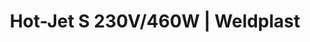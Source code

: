 ---
Filename: "hot-jet-s-230v460w"
Link: "file:/Users/vinayakpatel/Downloads/www.weldplast.cz/hot-jet-s-230v460w"
product_name: "HOT JET S230 V / 460 W"
product_id: "Obj. číslo:100.648"
title: "Hot-Jet S 230V/460W | Weldplast"
product_desc: "Leister HOT JET S je nejmenší ruční svářečka plastů od firmy LEISTER. Její nízká hmotnost – pouhých 600 g včetně kabelu a úzké rukojeti – umožňuje vysoký výkon bez velké námahy.Nejmenší ruční „leisterka“ [lajsterka]Plynulé elektronické regulování teploty a průtoku vzduchuNízká úroveň hlukuIntegrovaný přizpůsobitelný podstavec"
product_specs: "Značka konformity, Značka schválení, Třída ochrany II, PříkonW230, FrekvenceHz460, Max. teplota°C600, Průtok vzduchul/min20 / 80, Statický tlakPamax. 1600, Úroveň hlučnosti LpAdB59, Rozměry (D x ø)mm235 x 70 (rukojeť ø 40), Hmotnostkg0,4 (bez kabelu 3 m), Druh certifikaceCCA"
product_downloads: "KATALOG DESKOVÝCH MATERIÁLŮ stáhnout , Příslušenství (trysky) - HOT JET, GHIBLI, ELECTRON stáhnout , TECHNICKÉ TKANINY - katalog stáhnout , KATALOG PLOCHÉ STŘECHY stáhnout , HOT JET S - produktový list stáhnout , HOT JET S - manuál stáhnout"
href: "https://www.weldplast.cz/files/katalog-deskovych-materialu-cz.pdf, https://www.weldplast.cz/files/katalog-deskovych-materialu-cz.pdf, https://www.weldplast.cz/files/prehled-trysek-hotjet-ghibli-electron-cz.pdf, https://www.weldplast.cz/files/prehled-trysek-hotjet-ghibli-electron-cz.pdf, https://www.weldplast.cz/files/katalog-technicke-tkaniny-2019-web.pdf, https://www.weldplast.cz/files/katalog-technicke-tkaniny-2019-web.pdf, https://www.weldplast.cz/files/katalog-ploche-strechy-2018-05-el.pdf, https://www.weldplast.cz/files/katalog-ploche-strechy-2018-05-el.pdf, https://www.weldplast.cz/files/hot-jet-s-produktovy-list-leister.pdf, https://www.weldplast.cz/files/hot-jet-s-produktovy-list-leister.pdf, https://www.weldplast.cz/files/hot-jet-s-manual-cz-sk.pdf, https://www.weldplast.cz/files/hot-jet-s-manual-cz-sk.pdf"
p_desc_2: "Leister HOT JET S je nejmenší ruční svářečka plastů od firmy LEISTER. Její nízká hmotnost – pouhých 600 g včetně kabelu a úzké rukojeti – umožňuje vysoký výkon bez velké námahy.Nejmenší ruční „leisterka“ [lajsterka]Plynulé elektronické regulování teploty a průtoku vzduchuNízká úroveň hlukuIntegrovaný přizpůsobitelný podstavec"
accessories: "Tryska žehličková (ø 21,3 mm)žehlicí plocha 40 x 19 mmTryska rychlosvařovací (ø 8 mm)profil drátu ø 5 mm, zúžená, vyhnutáAdaptér (ø 21,3 mm)na M14, pro šroubovací tryskyTryska reflektorová děrovaná (ø 8 mm)10 x 12 mm, 90° zahnutáTryska reflektorová lžicová (ø 21,8 mm)25 x 30 mm, 90° zahnutáTryska reflektorová děrovaná (ø 21,3 mm)50 x 35 mm, 75° zahnutáTryska reflektorová děrovaná (ø 21,3 mm)20 x 35 mm, 75° zahnutáTryska žehličková (ø 21,3 mm)žehlicí plocha 15 x 25 mmTryska tubulární (ø 21,3 mm)ø 12 mm, 25 x 50 mm, 90° zahnutáTryska tubulární (ø 21,3 mm)ø 2,5 mm, 45 mm, 45° vyhnutáTryska tubulární (ø 21,3 mm)ø 7 mm, 40 mm, 20° vyhnutáTryska tubulární (ø 21,3 mm)ø 3 x 1.5 mm, 40 mm, 45° zahnutáTryska tubulární (ø 21,3 mm)ø 1,5 mm, 30 mm, 45° vyhnutáTryska tubulární (ø 21,3 mm)ø 2 mm, 40 mm, 45° vyhnutáTryska tubulární (ø 21,3 mm)ø 10 mm, 45 mm, přímáTryska základní (ø 21,3 mm)ø 5 mm, 41 mm, 15° vyhnutáTryska přeplátovací (ø 21,3 mm)20 x 2 mm, 30° vyhnutáTryska přeplátovací (ø 21,3 mm)15 x 2 mm, 15° vyhnutá, 30° zahnutáTryska rychlosvařovací (ø 8 mm)pro pásku 12 x 4,5 mmTryska rychlosvařovací (ø 8 mm)pro pásku 8 x 2 mmTryska stehovací (ø 8 mm)Tryska rychlosvařovací (ø 8 mm)profil drátu Δ 7 mmTryska rychlosvařovací (ø 8 mm)profil drátu Δ 5,7 mmTryska rychlosvařovací (ø 8 mm)profil drátu ø 5 mmTryska rychlosvařovací (ø 8 mm)profil drátu ø 4 mmTryska rychlosvařovací (ø 8 mm)profil drátu ø 3 mmTryska reflektorová děrovaná (ø 8 mm)ø 13 mm, 75° zahnutáTryska tubulární (ø 21,3 mm)ø 21,3 mm, 33 x 45 mm, 90° zahnutáTryska tubulární (ø 21,3 mm)ø 4 mm, 45 mm, přímáTryska tubulární (ø 21,3 mm)ø 8 mm, 30 mm, přímáTryska tubulární (ø 21,3 mm)ø 3 x 1.5 mm, 30 mm, oválná, přímáTryska základní (ø 21,3 mm)ø 5 mm, 150 mm, přímáTryska základní (ø 21,3 mm)ø 5 mm, 45 mm, přímáTryska přeplátovací (ø 21,3 mm)20 x 2 mm, přímá, 55 mm dlouháTryska přeplátovací (ø 21,3 mm)20 x 2 mm, 75° vyhnutáTryska přeplátovací (ø 21,3 mm)10 x 2 mm, 15° vyhnutá, 30° zahnutáTryska štěrbinová (ø 21,3 mm)40 x 5 mm, plocháTryska štěrbinová (ø 21,3 mm)50 x 8 mm, přímáTryska rychlosvařovací (ø 8 mm)profil drátu ø 5 mm, zúženáTryska rychlosvařovací (ø 8 mm)profil drátu ø 3 mm, zúženáTryska rychlosvařovací (ø 8 mm)profil drátu ø 3 mm, zúženáTryska štěrbinová (ø 21,3 mm)25 x 1 mm, přímáTryska štěrbinová (ø 21,3 mm)30 x 1 mm, přímáTryska štěrbinová (ø 21,3 mm)80 x 1 mm, přímá"
similar_products: ""
---